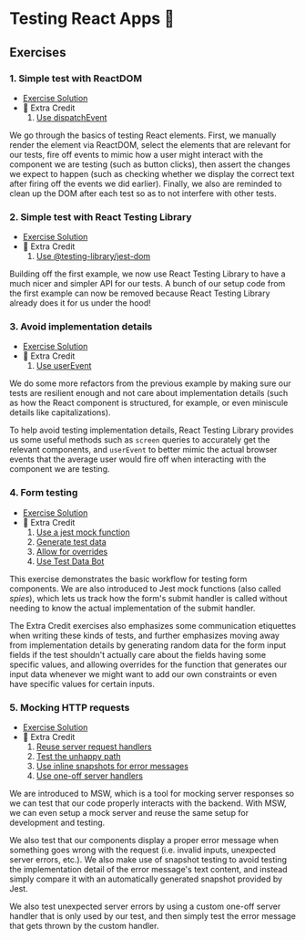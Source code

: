 # Testing React Apps 🧐

## Exercises

### 1. Simple test with ReactDOM

- [Exercise Solution](exercises/01.js)
- 💯 Extra Credit
  1. [Use dispatchEvent](exercises/01.extra-1.js)

We go through the basics of testing React elements. First, we manually render the element via ReactDOM, select the elements that are relevant for our tests, fire off events to mimic how a user might interact with the component we are testing (such as button clicks), then assert the changes we expect to happen (such as checking whether we display the correct text after firing off the events we did earlier). Finally, we also are reminded to clean up the DOM after each test so as to not interfere with other tests.

### 2. Simple test with React Testing Library

- [Exercise Solution](exercises/02.js)
- 💯 Extra Credit
  1. [Use @testing-library/jest-dom](exercises/02.extra-1.js)

Building off the first example, we now use React Testing Library to have a much nicer and simpler API for our tests. A bunch of our setup code from the first example can now be removed because React Testing Library already does it for us under the hood!

### 3. Avoid implementation details

- [Exercise Solution](exercises/03.js)
- 💯 Extra Credit
  1. [Use userEvent](exercises/03.extra-1.js)

We do some more refactors from the previous example by making sure our tests are resilient enough and not care about implementation details (such as how the React component is structured, for example, or even miniscule details like capitalizations).

To help avoid testing implementation details, React Testing Library provides us some useful methods such as `screen` queries to accurately get the relevant components, and `userEvent` to better mimic the actual browser events that the average user would fire off when interacting with the component we are testing.

### 4. Form testing

- [Exercise Solution](exercises/04.js)
- 💯 Extra Credit
  1. [Use a jest mock function](exercises/04.extra-1.js)
  2. [Generate test data](exercises/04.extra-2.js)
  3. [Allow for overrides](exercises/04.extra-3.js)
  4. [Use Test Data Bot](exercises/04.extra-4.js)

This exercise demonstrates the basic workflow for testing form components. We are also introduced to Jest mock functions (also called _spies_), which lets us track how the form's submit handler is called without needing to know the actual implementation of the submit handler.

The Extra Credit exercises also emphasizes some communication etiquettes when writing these kinds of tests, and further emphasizes moving away from implementation details by generating random data for the form input fields if the test shouldn't actually care about the fields having some specific values, and allowing overrides for the function that generates our input data whenever we might want to add our own constraints or even have specific values for certain inputs.

### 5. Mocking HTTP requests

- [Exercise Solution](exercises/05.js)
- 💯 Extra Credit
  1. [Reuse server request handlers](exercises/05.extra-1.js)
  2. [Test the unhappy path](exercises/05.extra-2.js)
  3. [Use inline snapshots for error messages](exercises/05.extra-3.js)
  4. [Use one-off server handlers](exercises/05.extra-4.js)

We are introduced to MSW, which is a tool for mocking server responses so we can test that our code properly interacts with the backend. With MSW, we can even setup a mock server and reuse the same setup for development and testing.

We also test that our components display a proper error message when something goes wrong with the request (i.e. invalid inputs, unexpected server errors, etc.). We also make use of snapshot testing to avoid testing the implementation detail of the error message's text content, and instead simply compare it with an automatically generated snapshot provided by Jest.

We also test unexpected server errors by using a custom one-off server handler that is only used by our test, and then simply test the error message that gets thrown by the custom handler.
